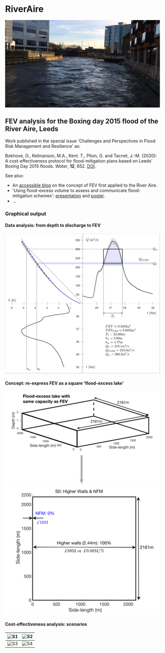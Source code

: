 # RiverAire

![LeedsAire](figs/archesdown.png)

## FEV analysis for the Boxing day 2015 flood of the River Aire, Leeds

Work published in the special issue 'Challenges and Perspectives in Flood Risk Management and Resilience' as: 

Bokhove, O., Kelmanson, M.A., Kent. T., Piton, G. and Tacnet, J.-M. (2020): A cost-effectiveness protocol for flood-mitigation plans based on Leeds' Boxing Day 2015 floods. *Water*, **12**, 652. [DOI](https://doi.org/10.3390/w12030652).

See also:
* An [accessible blog](https://research.reading.ac.uk/dare/2018/09/27/using-flood-excess-volume-to-quantify-and-communicate-flood-mitigation-schemes/) on the concept of FEV first applied to the River Aire.
* 'Using flood-excess volume to assess and communicate flood-mitigation schemes': [presentation](http://www1.maths.leeds.ac.uk/~amttk/files/leedskyoto.pdf) and [poster](http://www1.maths.leeds.ac.uk/~amttk/files/INI_sept2018.pdf). 
* ...

### Graphical output 
#### Data analysis: from depth to discharge to FEV
![3panel](figs/armley_3panel_errGRR.png)

#### Concept: re-express FEV as a square 'flood-excess lake'
![squarelake](figs/floodlake_schematic_airev2_crop.png)
![LeedsAire](figs/S0HWairee_2020.png)

#### Cost-effectiveness analysis: scenarios

![S1](figs/S1armgrrv3.png) | ![S2](figs/S2armgrrv3.png)
:-------------------------:|:-------------------------:
![S3](figs/S3armgrrv3.png) | ![S4](figs/S4armgrrv3.png)
